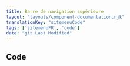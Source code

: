 ```yaml
---
title: Barre de navigation supérieure
layout: "layouts/component-documentation.njk"
translationKey: "sitemenuCode"
tags: ['sitemenuFR', 'code']
date: "git Last Modified"
---
```


## Code